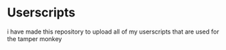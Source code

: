 # Userscripts
i have made this repository to upload all of my userscripts that are used for the tamper monkey

